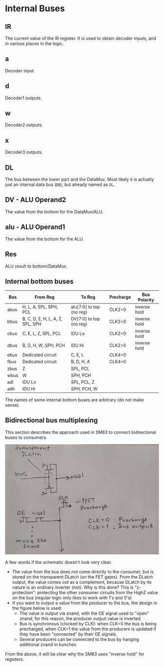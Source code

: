 # Internal Buses

## IR

The current value of the IR register. It is used to obtain decoder inputs, and in various places in the logic.

## a

Decoder input.

## d

Decoder1 outputs.

## w

Decoder2 outputs.

## x

Decoder3 outputs.

## DL

The bus between the lower part and the DataMux. Most likely it is actually just an internal data bus (`DB`), but already named as `DL`.

## DV - ALU Operand2

The value from the bottom for the DataMux/ALU.

## alu - ALU Operand1

The value from the bottom for the ALU.

## Res

ALU result to bottom/DataMux.

## Internal bottom buses

|Bus|From Reg|To Reg|Precharge|Bus Polarity|
|---|---|---|---|---|
|abus|H, L, A, SPL, SPH, PCL|alu\[7:0\] to top (no reg)|CLK2=0|inverse hold|
|bbus|B, C, D, E, H, L, A, Z, SPL, SPH|DV\[7:0\] to top (no reg)|CLK2=0|inverse hold|
|cbus|C, E, L, Z, SPL, PCL|IDU Lo|CLK2=0|inverse hold|
|dbus|B, D, H, W, SPH, PCH|IDU Hi|CLK2=0|inverse hold|
|ebus|Dedicated circuit|C, E, L|CLK4=0| |
|fbus|Dedicated circuit|B, D, H, A|CLK4=0| |
|zbus|Z|SPL, PCL| | |
|wbus|W|SPH, PCH| | |
|adl|IDU Lo|SPL, PCL, Z| | |
|adh|IDU Hi|SPH, PCH, W| | |

The names of some internal bottom buses are arbitrary (do not make sense).

## Bidirectional bus multiplexing

This section describes the approach used in SM83 to connect bidirectional buses to consumers.

![buses](/imgstore/buses.jpg)

A few words if the schematic doesn't look very clear.

- The value from the bus does not come directly to the consumer, but is stored on the transparent DLatch (on the FET gates). From the DLatch output, the value comes out as a complement, because DLatch by its nature is an ordinary inverter (not). Why is this done? This is "z-protection": protecting the other consumer circuits from the HighZ value on the bus (regular logic only likes to work with 1's and 0's)
- If you want to output a value from the producer to the bus, the design in the figure below is used:
	- The value is output via znand, with the OE signal used to "open" znand; for this reason, the producer output value is inverted
	- Bus is synchronous (clocked by CLK): when CLK=0 the bus is being precharged, when CLK=1 the value from the producers is updated if they have been "connected" by their OE signals.
	- Several producers can be connected to the bus by hanging additional znand in bunches

From the above, it will be clear why the SM83 uses "inverse hold" for registers.
